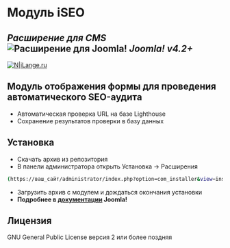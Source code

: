 # Модуль iSEO
## _Расширение для CMS_ ![Расширение для Joomla!](https://cdn.joomla.org/images/Joomla_logo.png) _Joomla! v4.2+_
[![N|iLange.ru](https://lange.ru/templates/ilange/images/logo.svg)](https://lange.ru)

## Модуль отображения формы для проведения автоматического SEO-аудита
- Автоматическая проверка URL на базе Lighthouse
- Сохранение результатов проверки в базу данных

## Установка
- Скачать архив из репозитория
- В панели администратора открыть Установка -> Расширения
```sh
(https://ваш_сайт/administrator/index.php?option=com_installer&view=install)
```
- Загрузить архив с модулем и дождаться окончания установки
- **Подробнее в [документации](https://help.joomla.org/proxy?keyref=Help42:Extensions:_Install#Install_from_Web_Tab) Joomla!**

## Лицензия

GNU General Public License версия 2 или более поздняя